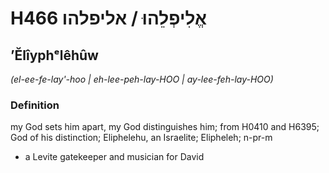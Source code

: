 # H466 אֱלִיפְלֵהוּ / אליפלהו

## ʼĔlîyphᵉlêhûw

_(el-ee-fe-lay'-hoo | eh-lee-peh-lay-HOO | ay-lee-feh-lay-HOO)_

### Definition

my God sets him apart, my God distinguishes him; from H0410 and H6395; God of his distinction; Eliphelehu, an Israelite; Elipheleh; n-pr-m

- a Levite gatekeeper and musician for David
